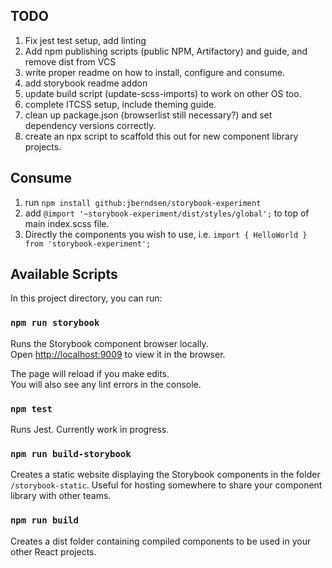 ## TODO

1. Fix jest test setup, add linting
2. Add npm publishing scripts (public NPM, Artifactory) and guide, and remove dist from VCS
3. write proper readme on how to install, configure and consume.
4. add storybook readme addon
5. update build script (update-scss-imports) to work on other OS too.
6. complete ITCSS setup, include theming guide.
7. clean up package.json (browserlist still necessary?) and set dependency versions correctly.
8. create an npx script to scaffold this out for new component library projects.

## Consume

1. run `npm install github:jberndsen/storybook-experiment`
2. add `@import '~storybook-experiment/dist/styles/global';` to top of main index.scss file.
3. Directly the components you wish to use, i.e. `import { HelloWorld } from 'storybook-experiment';`

## Available Scripts

In this project directory, you can run:

### `npm run storybook`

Runs the Storybook component browser locally.<br>
Open [http://localhost:9009](http://localhost:9009) to view it in the browser.

The page will reload if you make edits.<br>
You will also see any lint errors in the console.

### `npm test`

Runs Jest. Currently work in progress.

### `npm run build-storybook`

Creates a static website displaying the Storybook components in the folder `/storybook-static`. Useful for hosting somewhere to share your component library with other teams.

### `npm run build`

Creates a dist folder containing compiled components to be used in your other React projects.
